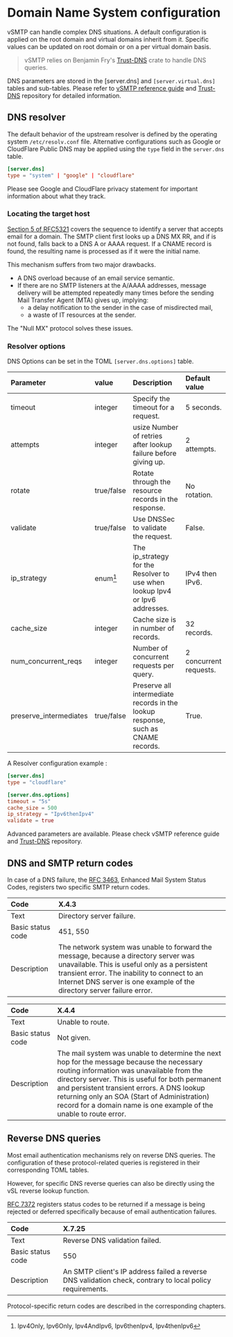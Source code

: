 # Domain Name System configuration

vSMTP can handle complex DNS situations. A default configuration is applied on the root domain and virtual domains inherit from it. Specific values can be updated on root domain or on a per virtual domain basis. 

> vSMTP relies on Benjamin Fry's [Trust-DNS] crate to handle DNS queries.

DNS parameters are stored in the [server.dns] and `[server.virtual.dns]` tables and sub-tables. Please refer to [vSMTP reference guide] and [Trust-DNS] repository for detailed information.

[vSMTP reference guide]: ../reference/config-file.md

[Trust-DNS]: https://github.com/bluejekyll/trust-dns



## DNS resolver

The default behavior of the upstream resolver is defined by the operating system `/etc/resolv.conf` file. Alternative configurations such as Google or CloudFlare Public DNS may be applied using the `type` field in the `server.dns` table.

```toml
[server.dns]
type = "system" | "google" | "cloudflare"
```

Please see Google and CloudFlare privacy statement for important information about what they track.

### Locating the target host

[Section 5 of RFC5321] covers the sequence to identify a server that accepts email for a domain. The SMTP client first looks up a DNS MX RR, and if is not found, falls back to a DNS A or AAAA request. If a CNAME record is found, the resulting name is processed as if it were the initial name.

[Section 5 of RFC5321]: https://www.rfc-editor.org/rfc/rfc5321#section-5

This mechanism suffers from two major drawbacks.

- A DNS overload because of an email service semantic.
- If there are no SMTP listeners at the A/AAAA addresses, message delivery will be attempted repeatedly many times before the sending Mail Transfer Agent (MTA) gives up, implying:
  - a delay notification to the sender in the case of misdirected mail,
  - a waste of IT resources at the sender.

The "Null MX" protocol solves these issues.

### Resolver options

DNS Options can be set in the TOML `[server.dns.options]` table.

| Parameter              | value      | Description                                                                      | Default value          |
| :--------------------- | :--------- | :------------------------------------------------------------------------------- | :--------------------- |
| timeout                | integer    | Specify the timeout for a request.                                               | 5 seconds.             |
| attempts               | integer    | usize Number of retries after lookup failure before giving up.                   | 2 attempts.            |
| rotate                 | true/false | Rotate through the resource records in the response.                             | No rotation.           |
| validate               | true/false | Use DNSSec to validate the request.                                              | False.                 |
| ip_strategy            | enum[^ip]  | The ip_strategy for the Resolver to use when lookup Ipv4 or Ipv6 addresses.      | IPv4 then IPv6.        |
| cache_size             | integer    | Cache size is in number of records.                                              | 32 records.            |
| num_concurrent_reqs    | integer    | Number of concurrent requests per query.                                         | 2 concurrent requests. |
| preserve_intermediates | true/false | Preserve all intermediate records in the lookup response, such as CNAME records. | True.                  |

[^ip]: Ipv4Only, Ipv6Only, Ipv4AndIpv6, Ipv6thenIpv4, Ipv4thenIpv6

A Resolver configuration example :

```toml
[server.dns]
type = "cloudflare"

[server.dns.options]
timeout = "5s"
cache_size = 500
ip_strategy = "Ipv6thenIpv4"
validate = true
```

Advanced parameters are available. Please check vSMTP reference guide and [Trust-DNS] repository.

## DNS and SMTP return codes

In case of a DNS failure, the [RFC 3463], Enhanced Mail System Status Codes, registers two specific SMTP return codes.

[RFC 3463]: https://www.rfc-editor.org/rfc/rfc3463.html

| Code              | X.4.3                                                                                                                                                                                                                                                           |
| :---------------- | :-------------------------------------------------------------------------------------------------------------------------------------------------------------------------------------------------------------------------------------------------------------- |
| Text              | Directory server failure.                                                                                                                                                                                                                                       |
| Basic status code | 451, 550                                                                                                                                                                                                                                                        |
| Description       | The network system was unable to forward the message, because a directory server was unavailable. This is useful only as a persistent transient error. The inability to connect to an Internet DNS server is one example of the directory server failure error. |

| Code              | X.4.4                                                                                                                                                                                                                                                                                                                                                           |
| :---------------- | :-------------------------------------------------------------------------------------------------------------------------------------------------------------------------------------------------------------------------------------------------------------------------------------------------------------------------------------------------------------- |
| Text              | Unable to route.                                                                                                                                                                                                                                                                                                                                                |
| Basic status code | Not given.                                                                                                                                                                                                                                                                                                                                                      |
| Description       | The mail system was unable to determine the next hop for the message because the necessary routing information was unavailable from the directory server. This is useful for both permanent and persistent transient errors. A DNS lookup returning only an SOA (Start of Administration) record for a domain name is one example of the unable to route error. |

## Reverse DNS queries

Most email authentication mechanisms rely on reverse DNS queries. The configuration of these protocol-related queries is registered in their corresponding TOML tables.

However, for specific  DNS reverse queries can also be directly using the vSL reverse lookup function.

[RFC 7372] registers status codes to be returned if a message is being rejected or deferred specifically because of email authentication failures.

[RFC 7372]: https://www.rfc-editor.org/rfc/rfc7372.html

| Code              | X.7.25                                                                                                    |
| :---------------- | :-------------------------------------------------------------------------------------------------------- |
| Text              | Reverse DNS validation failed.                                                                            |
| Basic status code | 550                                                                                                       |
| Description       | An SMTP client's IP address failed a reverse DNS validation check, contrary to local policy requirements. |

Protocol-specific return codes are described in the corresponding chapters.
